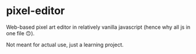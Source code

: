 # pixel-editor

Web-based pixel art editor in relatively vanilla javascript (hence why all js in one file 🙃).

Not meant for actual use, just a learning project.
